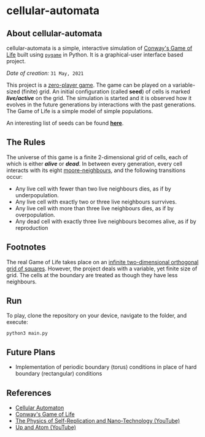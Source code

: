 # cellular-automata

## About cellular-automata

cellular-automata is a simple, interactive simulation of [Conway's Game of Life](https://en.wikipedia.org/wiki/Conway%27s_Game_of_Life) built using [`pygame`](https://www.pygame.org/docs/) in Python. It is a graphical-user interface based project.

*Date of creation:* `31 May, 2021`

This project is a [zero-player game](https://en.wikipedia.org/wiki/Zero-player_game). The game can be played on a variable-sized (finite) grid. An initial configuration (called <b>seed</b>) of cells is marked *<b>live/active</b>* on the grid. The simulation is started and it is observed how it evolves in the future generations by interactions with the past generations. The Game of Life is a simple model of simple populations.

An interesting list of seeds can be found <b>[here](https://en.wikipedia.org/wiki/Conway%27s_Game_of_Life#Examples_of_patterns)</b>.

## The Rules

The universe of this game is a finite 2-dimensional grid of cells, each of which is either *<b>alive</b>* or *<b>dead</b>*. In between every generation, every cell interacts with its eight [moore-neighbours](https://en.wikipedia.org/wiki/Moore_neighborhood), and the following transitions occur:
- Any live cell with fewer than two live neighbours dies, as if by underpopulation.
- Any live cell with exactly two or three live neighbours surrvives.
- Any live cell with more than three live neighbours dies, as if by overpopulation.
- Any dead cell with exactly three live neighbours becomes alive, as if by reproduction

## Footnotes

The real Game of Life takes place on an [infinite two-dimensional orthogonal grid of squares](https://en.wikipedia.org/wiki/Square_tiling). However, the project deals with a variable, yet finite size of grid. The cells at the boundary are treated as though they have less neighbours.

## Run

To play, clone the repository on your device, navigate to the folder, and execute:

```
python3 main.py
```

## Future Plans

- Implementation of periodic boundary (torus) conditions in place of hard boundary (rectangular) conditions

## References

- [Cellular Automaton](https://en.wikipedia.org/wiki/Cellular_automaton)
- [Conway's Game of Life](https://en.wikipedia.org/wiki/Conway%27s_Game_of_Life)
- [The Physics of Self-Replication and Nano-Technology (YouTube)](https://www.youtube.com/watch?v=0wAYZcqSS60)
- [Up and Atom (YouTube)](https://www.youtube.com/c/UpandAtom)
